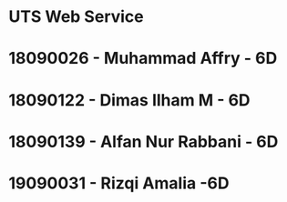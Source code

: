 # UTS Web Service
# 18090026 - Muhammad Affry - 6D
# 18090122 - Dimas Ilham M - 6D
# 18090139 - Alfan Nur Rabbani - 6D
# 19090031 - Rizqi Amalia -6D
